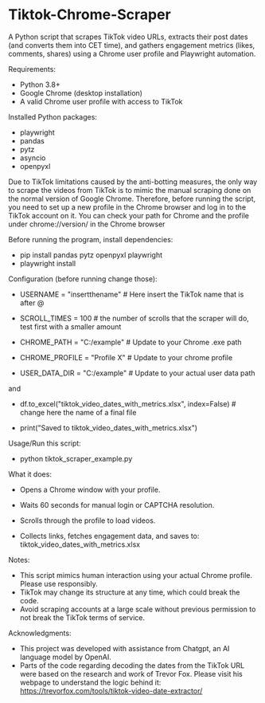 # Tiktok-Chrome-Scraper
A Python script that scrapes TikTok video URLs, extracts their post dates (and converts them into CET time), and gathers engagement metrics (likes, comments, shares) using a Chrome user profile and Playwright automation.

Requirements:
- Python 3.8+
- Google Chrome (desktop installation)
- A valid Chrome user profile with access to TikTok

Installed Python packages:
- playwright
- pandas
- pytz
- asyncio
- openpyxl
  
Due to TikTok limitations caused by the anti-botting measures, the only way to scrape the videos from TikTok is to mimic the manual scraping done on the normal version of Google Chrome. Therefore, before running the script, you need to set up a new profile in the Chrome browser and log in to the TikTok account on it. You can check your path for Chrome and the profile under chrome://version/ in the Chrome browser

Before running the program, install dependencies:

- pip install pandas pytz openpyxl playwright
- playwright install

Configuration (before running change those):

- USERNAME = "insertthename" # Here insert the TikTok name that is after @

- SCROLL_TIMES = 100 # the number of scrolls that the scraper will do, test first with a smaller amount

- CHROME_PATH = "C:/example"  # Update to your Chrome .exe path

- CHROME_PROFILE = "Profile X"  # Update to your chrome profile

- USER_DATA_DIR = "C:/example"  # Update to your actual user data path


and


- df.to_excel("tiktok_video_dates_with_metrics.xlsx", index=False) # change here the name of a final file

- print("Saved to tiktok_video_dates_with_metrics.xlsx")



Usage/Run this script:

- python tiktok_scraper_example.py

What it does:
- Opens a Chrome window with your profile.

- Waits 60 seconds for manual login or CAPTCHA resolution.

- Scrolls through the profile to load videos.

- Collects links, fetches engagement data, and saves to: tiktok_video_dates_with_metrics.xlsx


Notes:

- This script mimics human interaction using your actual Chrome profile. Please use responsibly.
- TikTok may change its structure at any time, which could break the code.
- Avoid scraping accounts at a large scale without previous permission to not break the TikTok terms of service.

Acknowledgments:
- This project was developed with assistance from Chatgpt, an AI language model by OpenAI.
- Parts of the code regarding decoding the dates from the TikTok URL were based on the research and work of Trevor Fox. Please visit his webpage to understand the logic behind it: https://trevorfox.com/tools/tiktok-video-date-extractor/
